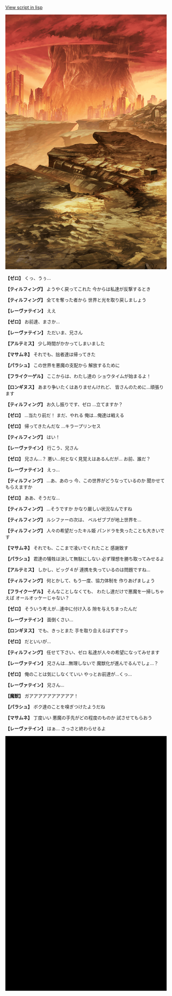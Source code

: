 [View script in lisp](../scripts/202207921.txt)

![underwild.png](../images/backgrounds/underwild.png)

**【ゼロ】**
くっ、うぅ…

**【ティルフィング】**
ようやく戻ってこれた
今からは私達が反撃するとき

**【ティルフィング】**
全てを奪った者から
世界と光を取り戻しましょう

**【レーヴァテイン】**
ええ

**【ゼロ】**
お前達、まさか…

**【レーヴァテイン】**
ただいま、兄さん

**【アルテミス】**
少し時間がかかってしまいました

**【マサムネ】**
それでも、拙者達は帰ってきた

**【パラシュ】**
この世界を悪魔の支配から
解放するために

**【フライクーゲル】**
ここからは、わたし達の
ショウタイムが始まるよ！

**【ロンギヌス】**
あまり争いたくはありませんけれど、
皆さんのために…頑張ります

**【ティルフィング】**
お久し振りです、ゼロ
…立てますか？

**【ゼロ】**
…当たり前だ！
まだ、やれる
俺は…俺達は戦える

**【ゼロ】**
帰ってきたんだな
…キラープリンセス

**【ティルフィング】**
はい！

**【レーヴァテイン】**
行こう、兄さん

**【ゼロ】**
兄さん…？
悪い…何となく見覚えはあるんだが…
お前、誰だ？

**【レーヴァテイン】**
えっ…

**【ティルフィング】**
…あ、あのっ
今、この世界がどうなっているのか
聞かせてもらえますか

**【ゼロ】**
ああ、そうだな…

**【ティルフィング】**
…そうですか
かなり厳しい状況なんですね

**【ティルフィング】**
ルシファーの次は、
ベルゼブブが地上世界を…

**【ティルフィング】**
人々の希望だったキル姫
パンドラを失ったことも大きいです

**【マサムネ】**
それでも、ここまで凌いでくれたこと
感謝致す

**【パラシュ】**
君達の犠牲は決して無駄にしない
必ず理想を勝ち取ってみせるよ

**【アルテミス】**
しかし、ビッグ４が
連携を失っているのは問題ですね…

**【ティルフィング】**
何とかして、もう一度、協力体制を
作りあげましょう

**【フライクーゲル】**
そんなことしなくても、
わたし達だけで悪魔を一掃しちゃえば
オールオッケーじゃない？

**【ゼロ】**
そういう考えが…連中に付け入る
隙を与えちまったんだ

**【レーヴァテイン】**
面倒くさい…

**【ロンギヌス】**
でも、きっとまた
手を取り合えるはずですっ

**【ゼロ】**
だといいが…

**【ティルフィング】**
任せて下さい、ゼロ
私達が人々の希望になってみせます

**【レーヴァテイン】**
兄さんは…無理しないで
魔獣化が進んでるんでしょ…？

**【ゼロ】**
俺のことは気にしなくていい
やっとお前達が…くっ…

**【レーヴァテイン】**
兄さん…

**【魔獣】**
ガアアアアアアアアアア！

**【パラシュ】**
ボク達のことを嗅ぎつけたようだね

**【マサムネ】**
丁度いい
悪魔の手先がどの程度のものか
試させてもらおう

**【レーヴァテイン】**
はぁ…
さっさと終わらせるよ

![bg_black.png](../images/backgrounds/bg_black.png)
